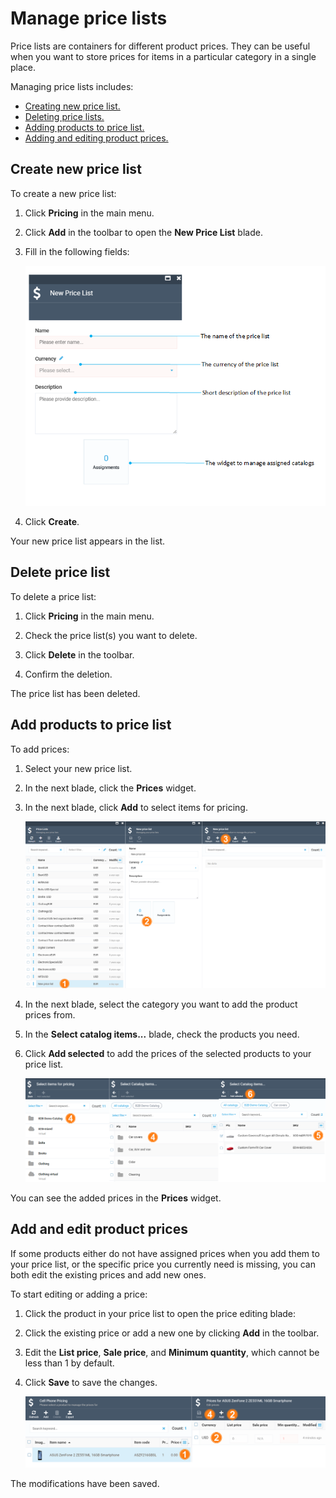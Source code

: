 # Manage price lists

Price lists are containers for different product prices. They can be useful when you want to store prices for items in a particular category in a single place.

Managing price lists includes:

* [Creating new price list.](creating-new-price-list.md#create-new-price-list)
* [Deleting price lists.](creating-new-price-list.md#delete-price-list)
* [Adding products to price list.](creating-new-price-list.md#add-products-to-price-list)
* [Adding and editing product prices.](creating-new-price-list.md#add-and-edit-product-prices)

## Create new price list

To create a new price list:

1. Click **Pricing** in the main menu.

1. Click **Add** in the toolbar to open the **New Price List** blade.

1. Fill in the following fields:

	![New Price List screen](media/new-price-list-screen.png)

1. Click **Create**.

Your new price list appears in the list.

## Delete price list

To delete a price list:

1. Click **Pricing** in the main menu.

1. Check the price list(s) you want to delete.

1. Click **Delete** in the toolbar.

1. Confirm the deletion.

The price list has been deleted.

## Add products to price list

To add prices:

1. Select your new price list.
1. In the next blade, click the **Prices** widget.
1. In the next blade, click **Add** to select items for pricing.

	![Path](media/price-list-path1.png)

1. In the next blade, select the category you want to add the product prices from.

1. In the **Select catalog items...** blade, check the products you need.
	
1. Click **Add selected** to add the prices of the selected products to your price list.

	![Selecting items](media/price-list-path2.png)

You can see the added prices in the **Prices** widget.

## Add and edit product prices

If some products either do not have assigned prices when you add them to your price list, or the specific price you currently need is missing, you can both edit the existing prices and add new ones.

To start editing or adding a price:

1. Click the product in your price list to open the price editing blade:

1. Click the existing price or add a new one by clicking **Add** in the toolbar.

1. Edit the **List price**, **Sale price**, and **Minimum quantity**, which cannot be less than 1 by default.

1. Click **Save** to save the changes.

	![Path](media/price-list-path.png)

The modifications have been saved.